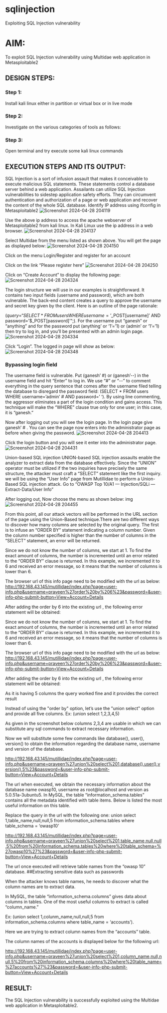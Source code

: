 # sqlinjection
Exploiting SQL Injection vulnerability

# AIM:
To exploit SQL Injection vulnerability using Multidae web application in Metasploitable2

## DESIGN STEPS:

### Step 1:

Install kali linux either in partition or virtual box or in live mode


### Step 2:

Investigate on the various categories of tools as follows:

### Step 3:

Open terminal and try execute some kali linux commands

## EXECUTION STEPS AND ITS OUTPUT:
SQL Injection is a sort of infusion assault that makes it conceivable to execute malicious SQL statements. These statements control a database server behind a web application. Assailants can utilize SQL Injection vulnerabilities to sidestep application safety efforts. They can circumvent authentication and authorization of a page or web application and recover the content of the whole SQL database. Identify IP address using ifconfig in Metasploitable2
![Screenshot 2024-04-28 204119](https://github.com/Narasimhan05/sqlinjection/assets/132819871/1d5dacde-778f-40a1-9747-b8f3a236ea15)

Use the above ip address to access the apache webserver of Metasploitable2 from kali linux. In Kali Linux use the ip address in a web browser.
![Screenshot 2024-04-28 204137](https://github.com/Narasimhan05/sqlinjection/assets/132819871/657b25be-4323-4cd7-81dd-c2e0fd8c7b83)

Select Multidae from the menu listed as shown above. You will get the page as displayed below:
![Screenshot 2024-04-28 204150](https://github.com/Narasimhan05/sqlinjection/assets/132819871/f98ae854-7e84-401d-8536-b9e5ec8bbbab)

Click on the menu Login/Register and register for an account

Click on the link “Please register here”
![Screenshot 2024-04-28 204250](https://github.com/Narasimhan05/sqlinjection/assets/132819871/b95b6b02-cd8d-48b8-a63b-d14adb6b6f85)

Click on “Create Account” to display the following page:
![Screenshot 2024-04-28 204324](https://github.com/Narasimhan05/sqlinjection/assets/132819871/48673350-3d02-4ce2-8379-005da8bc0f23)

The login structure we will use in our examples is straightforward. It contains two input fields (username and password), which are both vulnerable. The back-end content creates a query to approve the username and secret key given by the client. Here is an outline of the page rationale:

($query = “SELECT * FROM users WHERE username=’$_POST[username]’ AND password=’$_POST[password]’“;). For the username put “ganesh” or “anything” and for the password put (anything’ or ‘1’=’1) or (admin’ or ‘1’=’1) then try to log in, and you’ll be presented with an admin login page.
![Screenshot 2024-04-28 204334](https://github.com/Narasimhan05/sqlinjection/assets/132819871/6b448556-2674-41c8-b669-338cabcb6456)

Click “Login”. The logged in page will show as below:
![Screenshot 2024-04-28 204348](https://github.com/Narasimhan05/sqlinjection/assets/132819871/5e4e88c8-d16b-4ce7-9273-9c7946a7762b)

### Bypassing login field

The username field is vulnerable. Put (ganesh’ #) or (ganesh’--) in the username field and hit “Enter” to log in. We use “#” or “--” to comment everything in the query sentence that comes after the username filed telling the database to disregard the password field: (SELECT * FROM users WHERE username=’admin’ # AND password=’ ‘). By using line commenting, the aggressor eliminates a part of the login condition and gains access. This technique will make the “WHERE” clause true only for one user; in this case, it is “ganesh.”

Now after logging out you will see the login page. In the login page give ganesh’ # . You can see the page now enters into the administrator page as before when giving the password.
![Screenshot 2024-04-28 204413](https://github.com/Narasimhan05/sqlinjection/assets/132819871/b4fe7604-1f16-4087-9577-dbe4457ed098)

Click the login button and you will see it enter into the administrator page.
![Screenshot 2024-04-28 204431](https://github.com/Narasimhan05/sqlinjection/assets/132819871/c72bff28-af1f-4aba-861e-6fa92be7f5d4)

Union-based SQL injection UNION-based SQL injection assaults enable the analyzer to extract data from the database effectively. Since the “UNION” operator must be utilized if the two inquiries have precisely the same structure, the attacker must craft a “SELECT” statement like the first inquiry. we will be using the “User Info” page from Mutillidae to perform a Union-Based SQL injection attack. Go to “OWASP Top 10/A1 — Injection/SQLi — Extract-Data/User Info”

After logging out, Now choose the menu as shown below: img
![Screenshot 2024-04-28 204455](https://github.com/Narasimhan05/sqlinjection/assets/132819871/2f565b0a-b58f-4928-94e0-47700487786e)

From this point, all our attack vectors will be performed in the URL section of the page using the Union-Based technique.There are two different ways to discover how many columns are selected by the original query. The first is to infuse an “ORDER BY” statement indicating a column number. Given the column number specified is higher than the number of columns in the “SELECT” statement, an error will be returned.

Since we do not know the number of columns, we start at 1. To find the exact amount of columns, the number is incremented until an error related to the “ORDER BY” clause is returned. In this example, we incremented it to 6 and received an error message, so it means that the number of columns is lower than 6.

The browser url of this info page need to be modified with the url as below: http://192.168.43.145/mutillidae/index.php?page=user-info.php&username=praveen%27order%20by%206%23&password=&user-info-php-submit-button=View+Account+Details

After adding the order by 6 into the existing url , the following error statement will be obtained:

Since we do not know the number of columns, we start at 1. To find the exact amount of columns, the number is incremented until an error related to the “ORDER BY” clause is returned. In this example, we incremented it to 6 and received an error message, so it means that the number of columns is lower than 6.

The browser url of this info page need to be modified with the url as below: http://192.168.43.145/mutillidae/index.php?page=user-info.php&username=praveen%27order%20by%206%23&password=&user-info-php-submit-button=View+Account+Details

After adding the order by 6 into the existing url , the following error statement will be obtained:

As it is having 5 columns the query worked fine and it provides the correct result

Instead of using the "order by" option, let’s use the "union select" option and provide all five columns. Ex: (union select 1,2,3,4,5)

As given in the screenshot below columns 2,3,4 are usable in which we can substitute any sql commands to extract necessary information.

Now we will substitute some few commands like database(), user(), version() to obtain the information regarding the database name, username and version of the database.

http://192.168.43.145/mutillidae/index.php?page=user-info.php&username=praveen%27union%20select%201,database(),user(),version(),5%23&password=&user-info-php-submit-button=View+Account+Details

The url when executed, we obtain the necessary information about the database name owasp10, username as root@localhost and version as 5.0.51a-3ubuntu5. In MySQL, the table “information_schema.tables” contains all the metadata identified with table items. Below is listed the most useful information on this table.

Replace the query in the url with the following one: union select 1,table_name,null,null,5 from information_schema.tables where table_schema = ‘owasp10’

http://192.168.43.145/mutillidae/index.php?page=user-info.php&username=praveen%27union%20select%201,table_name,null,null,5%20from%20information_schema.tables%20where%20table_schema=%27owasp10%27%23&password=&user-info-php-submit-button=View+Account+Details

The url once executed will retrieve table names from the “owasp 10” database. ##Extracting sensitive data such as passwords

When the attacker knows table names, he needs to discover what the column names are to extract data.

In MySQL, the table “information_schema.columns” gives data about columns in tables. One of the most useful columns to extract is called “column_name.”

Ex: (union select 1,colunm_name,null,null,5 from information_schema.columns where table_name = ‘accounts’).

Here we are trying to extract column names from the “accounts” table.

The column names of the accounts is displayed below for the following url:

http://192.168.43.145/mutillidae/index.php?page=user-info.php&username=praveen%27union%20select%201,column_name,null,null,5%20from%20information_schema.columns%20where%20table_name=%27accounts%27%23&password=&user-info-php-submit-button=View+Account+Details


## RESULT:
The SQL Injection vulnerability is successfully exploited using the Multidae web application in Metasploitable2.
